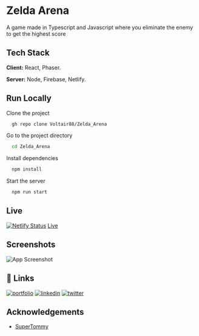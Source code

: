 
# Zelda Arena

A game made in Typescript and Javascript where you eliminate the enemy to get the highest score


## Tech Stack

**Client:** React, Phaser.

**Server:** Node, Firebase, Netlify.


## Run Locally

Clone the project

```bash
  gh repo clone Voltair88/Zelda_Arena
```

Go to the project directory

```bash
  cd Zelda_Arena
```

Install dependencies

```bash
  npm install
```

Start the server

```bash
  npm run start
```


## Live
[![Netlify Status](https://api.netlify.com/api/v1/badges/12934a10-34cf-46e5-9866-319592405456/deploy-status)](https://app.netlify.com/sites/zeldaarena/deploys)
[Live](https://zeldaarena.netlify.app/)


## Screenshots

![App Screenshot](https://i.imgur.com/cc6oNjc.png)


## 🔗 Links
[![portfolio](https://img.shields.io/badge/my_portfolio-000?style=for-the-badge&logo=ko-fi&logoColor=white)](https://github.com/Voltair88)
[![linkedin](https://img.shields.io/badge/linkedin-0A66C2?style=for-the-badge&logo=linkedin&logoColor=white)](https://www.linkedin.com/in/mattias-gulec-1bbb6a72/)
[![twitter](https://img.shields.io/badge/twitter-1DA1F2?style=for-the-badge&logo=twitter&logoColor=white)](https://twitter.com/mattegulec)


## Acknowledgements

 - [SuperTommy](https://www.youtube.com/channel/UCJyrgLkI9LcwzUhZXxrwpyA)

